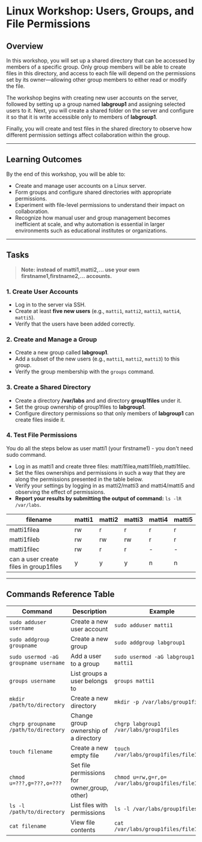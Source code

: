 # Linux Workshop: Users, Groups, and File Permissions

## Overview
In this workshop, you will set up a shared directory that can be accessed by members of a specific group. Only group members will be able to create files in this directory, and access to each file will depend on the permissions set by its owner—allowing other group members to either read or modify the file.

The workshop begins with creating new user accounts on the server, followed by setting up a group named **labgroup1** and assigning selected users to it. Next, you will create a shared folder on the server and configure it so that it is write accessible only to members of **labgroup1**.

Finally, you will create and test files in the shared directory to observe how different permission settings affect collaboration within the group. 

---

## Learning Outcomes
By the end of this workshop, you will be able to:

- Create and manage user accounts on a Linux server.  
- Form groups and configure shared directories with appropriate permissions.  
- Experiment with file-level permissions to understand their impact on collaboration.  
- Recognize how manual user and group management becomes inefficient at scale, and why automation is essential in larger environments such as educational institutes or organizations.  

---

## Tasks 

> **Note: instead of matti1,matti2,... use your own firstname1,firstname2,... accounts.**

### 1. Create User Accounts
- Log in to the server via SSH.  
- Create at least **five new users** (e.g., `matti1`, `matti2`, `matti3`, `matti4`, `matti5`).  
- Verify that the users have been added correctly.  

### 2. Create and Manage a Group
- Create a new group called **labgroup1**.  
- Add a subset of the new users (e.g., `matti1`, `matti2`, `matti3`) to this group.  
- Verify the group membership with the `groups` command.  

### 3. Create a Shared Directory
- Create a directory **/var/labs** and and directory **group1files** under it.  
- Set the group ownership of group1files to **labgroup1**.  
- Configure directory permissions so that only members of **labgroup1** can create files inside it.  

### 4. Test File Permissions  
You do all the steps below as user matti1 (your firstname1) - you don't need sudo command.
- Log in as matti1 and create three files: matti1filea,matti1fileb,matti1filec. 
- Set the files ownerships and permissions in such a way that they are along the permissions presented in the table below.
- Verify your settings by logging in as matti2/matti3 and matti4/matti5 and observing the effect of permissions.
- **Report your results by submitting the output of command:** `ls -lR /var/labs`.

| filename     | matti1 | matti2 | matti3 | matti4 | matti5 |
|--------------|--------|--------|--------|--------|--------|
| matti1filea  | rw     | r      | r      | r      | r      |
| matti1fileb  | rw     | rw     | rw     | r      | r      |
| matti1filec  | rw     | r      | r      | -      | -      |
| can a user create files in group1files | y | y | y | n | n |



---
## Commands Reference Table

| Command | Description | Example |
|---------|-------------|---------|
| `sudo adduser username` | Create a new user account | `sudo adduser matti1` |
| `sudo addgroup groupname` | Create a new group | `sudo addgroup labgroup1` |
| `sudo usermod -aG groupname username` | Add a user to a group | `sudo usermod -aG labgroup1 matti1` |
| `groups username` | List groups a user belongs to | `groups matti1` |
| `mkdir /path/to/directory` | Create a new directory | `mkdir -p /var/labs/group1files` |
| `chgrp groupname /path/to/directory` | Change group ownership of a directory | `chgrp labgroup1 /var/labs/group1files` |
| `touch filename` | Create a new empty file | `touch /var/labs/group1files/file1.txt` |
| `chmod u=???,g=???,o=???` | Set file permissions for owner,group, other) | `chmod u=rw,g=r,o=  /var/labs/group1files/file1.txt` |
| `ls -l /path/to/directory` | List files with permissions | `ls -l /var/labs/group1files` |
| `cat filename` | View file contents | `cat /var/labs/group1files/file1.txt` |
